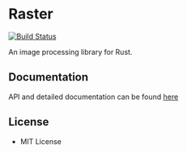 # Raster

[![Build Status](https://travis-ci.org/kosinix/raster.svg?branch=master)](https://travis-ci.org/kosinix/raster)

An image processing library for Rust. 

## Documentation

API and detailed documentation can be found [here](https://docs.rs/raster/)

## License
- MIT License

